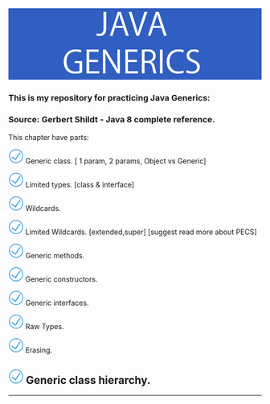 <div id="header" >
  <img src="https://github.com/Javac-g/Generics_practice/blob/master/generics.png?raw=true"/>
</div>

### This is my repository for practicing  Java Generics:
### Source: Gerbert Shildt - Java 8 complete reference.
                                                                                                                                
This chapter have parts:
                                                                                                                                
<img src="https://github.com/Javac-g/Generics_practice/blob/master/pngwing.com%20(1).png"/> Generic class. [ 1 param, 2 params, Object vs Generic]

<img src="https://github.com/Javac-g/Generics_practice/blob/master/pngwing.com%20(1).png"/> Limited types. [class & interface]

<img src="https://github.com/Javac-g/Generics_practice/blob/master/pngwing.com%20(1).png"/> Wildcards. 

<img src="https://github.com/Javac-g/Generics_practice/blob/master/pngwing.com%20(1).png"/> Limited Wildcards. [extended,super] [suggest read more about PECS] 

<img src="https://github.com/Javac-g/Generics_practice/blob/master/pngwing.com%20(1).png"/> Generic methods.

<img src="https://github.com/Javac-g/Generics_practice/blob/master/pngwing.com%20(1).png"/> Generic constructors.

<img src="https://github.com/Javac-g/Generics_practice/blob/master/pngwing.com%20(1).png"/> Generic interfaces.

<img src="https://github.com/Javac-g/Generics_practice/blob/master/pngwing.com%20(1).png"/> Raw Types.

<img src="https://github.com/Javac-g/Generics_practice/blob/master/pngwing.com%20(1).png"/> Erasing.

<img src="https://github.com/Javac-g/Generics_practice/blob/master/pngwing.com%20(1).png"/> Generic class hierarchy.
- 
---

